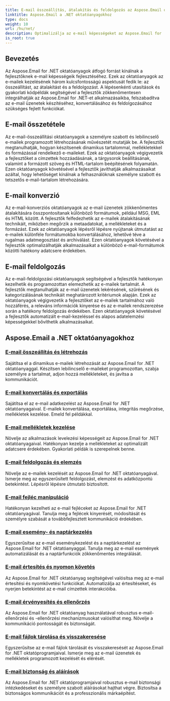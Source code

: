 ```yaml
---
title: E-mail összeállítás, átalakítás és feldolgozás az Aspose.Email oktatóanyagok segítségével
linktitle: Aspose.Email a .NET oktatóanyagokhoz
type: docs
weight: 10
url: /hu/net/
description: Optimalizálja az e-mail képességeket az Aspose.Email for .NET oktatóanyaggal. Ismerje meg az összetételt, az átalakítást és a feldolgozást a fejlett e-mail-kezeléshez.
is_root: true
---
```


## Bevezetés

Az Aspose.Email for .NET oktatóanyagok átfogó forrást kínálnak a fejlesztőknek e-mail képességeik fejlesztéséhez. Ezek az oktatóanyagok az e-mailek kezelésének három kulcsfontosságú aspektusát fedik le: az összeállítást, az átalakítást és a feldolgozást. A lépésenkénti utasítások és gyakorlati kódpéldák segítségével a fejlesztők zökkenőmentesen integrálhatják az Aspose.Email for .NET-et alkalmazásaikba, felszabadítva az e-mail üzenetek készítéséhez, konvertálásához és feldolgozásához szükséges fejlett funkciókat.

## E-mail összetétele

Az e-mail-összeállítási oktatóanyagok a személyre szabott és lebilincselő e-mailek programozott létrehozásának művészetét mutatják be. A fejlesztők megtanulhatják, hogyan készítsenek dinamikus tartalommal, mellékletekkel és formázással rendelkező e-maileket. Ezek az oktatóanyagok végigvezetik a fejlesztőket a címzettek hozzáadásának, a tárgysorok beállításának, valamint a formázott szöveg és HTML-tartalom beépítésének folyamatán. Ezen oktatóanyagok követésével a fejlesztők javíthatják alkalmazásaikat azáltal, hogy lehetőséget kínálnak a felhasználóknak személyre szabott és tetszetős e-mail-tartalom létrehozására.

## E-mail konverzió

Az e-mail-konverziós oktatóanyagok az e-mail üzenetek zökkenőmentes átalakítására összpontosítanak különböző formátumok, például MSG, EML és HTML között. A fejlesztők felfedezhetik az e-mailek átalakításának technikáit, miközben megőrzik a metaadatokat, a mellékleteket és a formázást. Ezek az oktatóanyagok lépésről lépésre nyújtanak útmutatást az e-mailek különféle formátumokba konvertálásához, lehetővé téve a rugalmas adatmegosztást és archiválást. Ezen oktatóanyagok követésével a fejlesztők optimalizálhatják alkalmazásaikat a különböző e-mail-formátumok közötti hatékony adatcsere érdekében.

## E-mail feldolgozás

Az e-mail-feldolgozási oktatóanyagok segítségével a fejlesztők hatékonyan kezelhetik és programozottan elemezhetik az e-mailek tartalmát. A fejlesztők megtanulhatják az e-mail üzenetek lekérésének, szűrésének és kategorizálásának technikáit meghatározott kritériumok alapján. Ezek az oktatóanyagok végigvezetik a fejlesztőket az e-mailek tartalmához való hozzáférés, a releváns információk kinyerése és az e-mailek rendszerezése során a hatékony feldolgozás érdekében. Ezen oktatóanyagok követésével a fejlesztők automatizált e-mail-kezeléssel és alapos adatelemzési képességekkel bővíthetik alkalmazásaikat.

## Aspose.Email a .NET oktatóanyagokhoz
### [E-mail összeállítás és létrehozás](./email-composition-and-creation/)
Sajátítsa el a dinamikus e-mailek létrehozását az Aspose.Email for .NET oktatóanyaggal. Készítsen lebilincselő e-maileket programozottan, szabja személyre a tartalmat, adjon hozzá mellékleteket, és javítsa a kommunikációt.
### [E-mail konvertálás és exportálás](./email-conversion-and-export/)
Sajátítsa el az e-mail adatkezelést az Aspose.Email for .NET oktatóanyagaival. E-mailek konvertálása, exportálása, integritás megőrzése, mellékletek kezelése. Emeld fel példákkal.
### [E-mail mellékletek kezelése](./email-attachment-handling/)
Növelje az alkalmazások levelezési képességeit az Aspose.Email for .NET oktatóanyagaival. Hatékonyan kezelje a mellékleteket az optimalizált adatcsere érdekében. Gyakorlati példák is szerepelnek benne.
### [E-mail feldolgozás és elemzés](./email-processing-and-analysis/)
Növelje az e-mailek kezelését az Aspose.Email for .NET oktatóanyagával. Ismerje meg az egyszerűsített feldolgozást, elemzést és adatközpontú betekintést. Lépésről lépésre útmutató biztosított.
### [E-mail fejléc manipuláció](./email-header-manipulation/)
Hatékonyan kezelheti az e-mail fejléceket az Aspose.Email for .NET oktatóanyagával. Tanulja meg a fejlécek kinyerését, módosítását és személyre szabását a továbbfejlesztett kommunikáció érdekében.
### [E-mail esemény- és naptárkezelés](./email-event-and-calendar-handling/)
Egyszerűsítse az e-mail eseménykezelést és a naptárkezelést az Aspose.Email for .NET oktatóanyaggal. Tanulja meg az e-mail események automatizálását és a naptárfunkciók zökkenőmentes integrálását.
### [E-mail értesítés és nyomon követés](./email-notification-and-tracking/)
Az Aspose.Email for .NET oktatóanyag segítségével valósítsa meg az e-mail értesítési és nyomkövetési funkciókat. Automatizálja az értesítéseket, és nyerjen betekintést az e-mail címzettek interakcióiba.
### [E-mail érvényesítés és ellenőrzés](./email-validation-and-verification/)
Az Aspose.Email for .NET oktatóanyag használatával robusztus e-mail-ellenőrzési és -ellenőrzési mechanizmusokat valósíthat meg. Növelje a kommunikáció pontosságát és biztonságát.
### [E-mail fájlok tárolása és visszakeresése](./email-file-storage-and-retrieval/)
Egyszerűsítse az e-mail fájlok tárolását és visszakeresését az Aspose.Email for .NET oktatóprogramjaival. Ismerje meg az e-mail üzenetek és mellékletek programozott kezelését és elérését.
### [E-mail biztonság és aláírások](./email-security-and-signatures/)
Az Aspose.Email for .NET oktatóprogramjaival robusztus e-mail biztonsági intézkedéseket és személyre szabott aláírásokat hajthat végre. Biztosítsa a biztonságos kommunikációt és a professzionális márkaépítést.